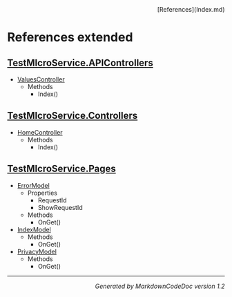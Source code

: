 <div style='text-align: right'>
[References](Index.md)
</div>

# References extended

## [TestMIcroService.APIControllers](TestMIcroService.APIControllers.md)

- [ValuesController](TestMIcroService.APIControllers.md#valuescontroller)
  -  Methods
     - Index()

## [TestMIcroService.Controllers](TestMIcroService.Controllers.md)

- [HomeController](TestMIcroService.Controllers.md#homecontroller)
  -  Methods
     - Index()

## [TestMIcroService.Pages](TestMIcroService.Pages.md)

- [ErrorModel](TestMIcroService.Pages.md#errormodel)
  -  Properties
     - RequestId
     - ShowRequestId
  -  Methods
     - OnGet()
- [IndexModel](TestMIcroService.Pages.md#indexmodel)
  -  Methods
     - OnGet()
- [PrivacyModel](TestMIcroService.Pages.md#privacymodel)
  -  Methods
     - OnGet()

<hr /><div style='text-align: right'><i>Generated by MarkdownCodeDoc version 1.2</i></div>
